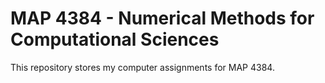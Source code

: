 # MAP 4384 - Numerical Methods for Computational Sciences
This repository stores my computer assignments for MAP 4384.

